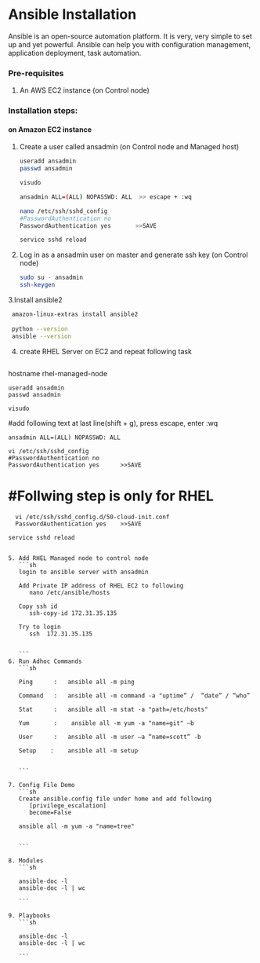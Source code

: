 # Ansible Installation

Ansible is an open-source automation platform. It is very, very simple to set up and yet powerful. Ansible can help you with configuration management, application deployment, task automation.

### Pre-requisites

1. An AWS EC2 instance (on Control node)

### Installation steps:
#### on Amazon EC2 instance

   
1. Create a user called ansadmin (on Control node and Managed host)  
   ```sh
   useradd ansadmin
   passwd ansadmin
   
   visudo
   
   ansadmin ALL=(ALL) NOPASSWD: ALL  >> escape + :wq
   
   nano /etc/ssh/sshd_config
   #PasswordAuthentication no
   PasswordAuthentication yes		>>SAVE
   
   service sshd reload

   
2. Log in as a ansadmin user on master and generate ssh key (on Control node)
   ```sh 
   sudo su - ansadmin
   ssh-keygen
   ```
   
3.Install ansible2
   ```sh
	amazon-linux-extras install ansible2
	
	python --version
	ansible --version
   ```

4.	create RHEL Server  on EC2 and repeat following task
	```sh

   hostname rhel-managed-node

	useradd ansadmin
	passwd ansadmin
	   
	visudo
	   
   #add following text at last line(shift + g), press escape, enter :wq

	ansadmin ALL=(ALL) NOPASSWD: ALL  
	   
	vi /etc/ssh/sshd_config
	#PasswordAuthentication no
	PasswordAuthentication yes		>>SAVE

   # #Follwing step is only for RHEL
      vi /etc/ssh/sshd_config.d/50-cloud-init.conf
      PasswordAuthentication yes    >>SAVE
       
	service sshd reload

   ```

5. Add RHEL Managed node to control node
      ```sh
      login to ansible server with ansadmin
      
      Add Private IP address of RHEL EC2 to following
         nano /etc/ansible/hosts

      Copy ssh id
         ssh-copy-id 172.31.35.135

      Try to login
         ssh  172.31.35.135


      ```
6. Run Adhoc Commands
      ```sh
      
      Ping		:	ansible all -m ping
      
      Command	:	ansible all -m command -a "uptime“ /  “date” / “who”
      
      Stat		:	ansible all -m stat -a "path=/etc/hosts"
      
      Yum		:	 ansible all -m yum -a "name=git" –b
      
      User		:	ansible all -m user –a “name=scott” -b
      
      Setup	   :	ansible all -m setup  
      

      ```

7. Config File Demo
      ```sh
      Create ansible.config file under home and add following
         [privilege_escalation]
         become=False

      ansible all -m yum -a "name=tree"


      ```

8. Modules
      ```sh

      ansible-doc -l 
      ansible-doc -l | wc

      ```

9. Playbooks
      ```sh

      ansible-doc -l 
      ansible-doc -l | wc

      ```
